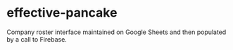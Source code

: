 # effective-pancake
Company roster interface maintained on Google Sheets and then populated by a call to Firebase.
